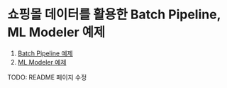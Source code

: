 # 쇼핑몰 데이터를 활용한 Batch Pipeline, ML Modeler 예제

1. [Batch Pipeline 예제](bp.md)
1. [ML Modeler 예제](ml.md)

TODO: README 페이지 수정